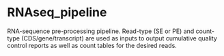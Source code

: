 # RNAseq_pipeline
RNA-sequence pre-processing pipeline. Read-type (SE or PE) and count-type (CDS/gene/transcript) are used as inputs to output cumulative quality control reports as well as count tables for the desired reads.
